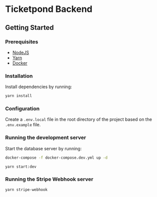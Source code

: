 # Ticketpond Backend

## Getting Started

### Prerequisites

- [NodeJS](https://nodejs.org/en/)
- [Yarn](https://yarnpkg.com/)
- [Docker](https://www.docker.com/)

### Installation

Install dependencies by running:

```bash
yarn install
```

### Configuration

Create a `.env.local` file in the root directory of the project based on the `.env.example` file.

### Running the development server

Start the database server by running:

```bash
docker-compose -f docker-compose.dev.yml up -d
```

```bash
yarn start:dev
```

### Running the Stripe Webhook server

```bash
yarn stripe-webhook
```
